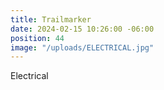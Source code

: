 ```yaml
---
title: Trailmarker
date: 2024-02-15 10:26:00 -06:00
position: 44
image: "/uploads/ELECTRICAL.jpg"
---
```


Electrical